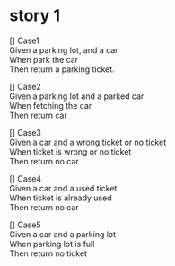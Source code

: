 # story 1
[] Case1  
Given a parking lot, and a car  
When park the car  
Then return a parking ticket. 

[] Case2  
Given a parking lot and a parked car  
When fetching the car  
Then return car  

[] Case3  
Given a car and a wrong ticket or no ticket  
When ticket is wrong or no ticket  
Then return no car  

[] Case4  
Given a car and a used ticket  
When ticket is already used  
Then return no car  

[] Case5  
Given a car and a parking lot  
When parking lot is full  
Then return no ticket  
